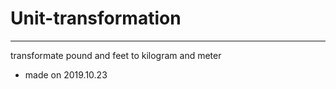 # Unit-transformation
----------------------------------------------------
transformate pound and feet to kilogram and meter
 - made on 2019.10.23
